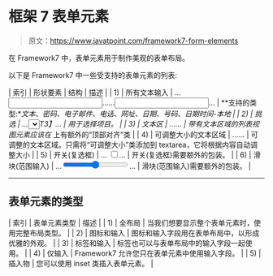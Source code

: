 # 框架 7 表单元素

> 原文：<https://www.javatpoint.com/framework7-form-elements>

在 Framework7 中，表单元素用于制作美观的表单布局。

以下是 Framework7 中一些受支持的表单元素的列表:

| 索引 | 形状要素 | 结构 | 描述 |
| 1) | 所有文本输入 | ...<input type="text">......<input type="email">... | **支持的类型:**文本、密码、电子邮件、电话、网址、日期、号码、日期时间-本地 |
| 2) | 挑选 | ...<select>...</select>T3】... | 用于选择项目。 |
| 3) | 文本区 | ...... | 带有文本区域的列表视图元素应该在*   上有额外的“顶部对齐”类 |
| 4) | 可调整大小的文本区域 | ...... | 可调整的文本区域。只需将“可调整大小”类添加到 textarea，它将根据内容自动调整大小 |
| 5) | 开关(复选框) | ... <label class="label-switch"><input type="checkbox">...</label> | 开关(复选框)需要额外的包装。 |
| 6) | 滑块(范围输入) | ...<input type="range" min="0" max="100" step="0.1">... | 滑块(范围输入)需要额外的包装。 |

* * *

## 表单元素的类型

| 索引 | 表单元素类型 | 描述 |
| 1) | 全布局 | 当我们想要显示整个表单元素时，使用完整布局类型。 |
| 2) | 图标和输入 | 图标和输入字段用在表单布局中，以形成优雅的外观。 |
| 3) | 标签和输入 | 标签也可以与表单布局中的输入字段一起使用。 |
| 4) | 仅输入 | Framework7 允许您只在表单元素中使用输入字段。 |
| 5) | 插入物 | 您可以使用 inset 类插入表单元素。 |